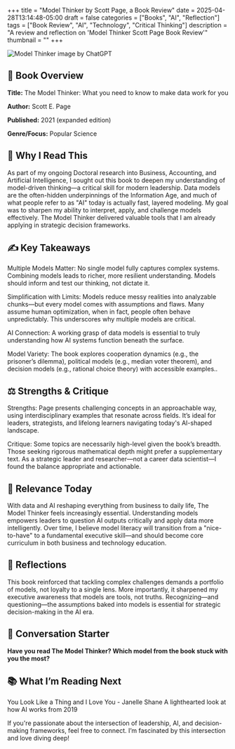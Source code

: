 +++
title = "Model Thinker by Scott Page, a Book Review"
date = 2025-04-28T13:14:48-05:00
draft = false
categories = ["Books", "AI", "Reflection"]
tags = ["Book Review", "AI", "Technology", "Critical Thinking"]
description = "A review and reflection on 'Model Thinker Scott Page Book Review'"
thumbnail = ""
+++

![Model Thinker image by ChatGPT](/images/model_thinker_review.png "center")

## 📖 Book Overview

**Title:**  The Model Thinker: What you need to know to make data work for you

**Author:**  Scott E. Page

**Published:**  2021 (expanded edition)

**Genre/Focus:**  Popular Science

## 🧠 Why I Read This

As part of my ongoing Doctoral research into Business, Accounting, and Artificial Intelligence, I sought out this book to deepen my understanding of model-driven thinking—a critical skill for modern leadership. Data models are the often-hidden underpinnings of the Information Age, and much of what people refer to as "AI" today is actually fast, layered modeling. My goal was to sharpen my ability to interpret, apply, and challenge models effectively. The Model Thinker delivered valuable tools that I am already applying in strategic decision frameworks.

## ✍️ Key Takeaways

Multiple Models Matter:
No single model fully captures complex systems. Combining models leads to richer, more resilient understanding. Models should inform and test our thinking, not dictate it.

Simplification with Limits:
Models reduce messy realities into analyzable chunks—but every model comes with assumptions and flaws. Many assume human optimization, when in fact, people often behave unpredictably. This underscores why multiple models are critical.

AI Connection:
A working grasp of data models is essential to truly understanding how AI systems function beneath the surface.

Model Variety:
The book explores cooperation dynamics (e.g., the prisoner’s dilemma), political models (e.g., median voter theorem), and decision models (e.g., rational choice theory) with accessible examples..

## ⚖️ Strengths & Critique
Strengths:
Page presents challenging concepts in an approachable way, using interdisciplinary examples that resonate across fields. It’s ideal for leaders, strategists, and lifelong learners navigating today's AI-shaped landscape.

Critique:
Some topics are necessarily high-level given the book’s breadth. Those seeking rigorous mathematical depth might prefer a supplementary text. As a strategic leader and researcher—not a career data scientist—I found the balance appropriate and actionable.

## 🔁 Relevance Today
With data and AI reshaping everything from business to daily life, The Model Thinker feels increasingly essential. Understanding models empowers leaders to question AI outputs critically and apply data more intelligently. Over time, I believe model literacy will transition from a "nice-to-have" to a fundamental executive skill—and should become core curriculum in both business and technology education.

## 🧠 Reflections
This book reinforced that tackling complex challenges demands a portfolio of models, not loyalty to a single lens. More importantly, it sharpened my executive awareness that models are tools, not truths. Recognizing—and questioning—the assumptions baked into models is essential for strategic decision-making in the AI era.

## 💬 Conversation Starter

**Have you read The Model Thinker? Which model from the book stuck with you the most?**

## 📚 What I’m Reading Next
You Look Like a Thing and I Love You - Janelle Shane
A lighthearted look at how AI works from 2019

If you're passionate about the intersection of leadership, AI, and decision-making frameworks, feel free to connect. I’m fascinated by this intersection and love diving deep!
